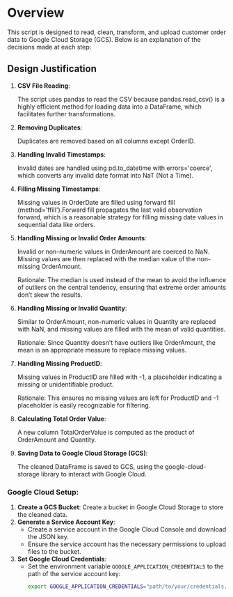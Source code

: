 # Overview

This script is designed to read, clean, transform, and upload customer order data to Google Cloud Storage (GCS). Below is an explanation of the decisions made at each step:



## Design Justification

1. **CSV File Reading**:
   
   The script uses pandas to read the CSV because pandas.read_csv() is a highly efficient method for loading data 
   into a DataFrame, which facilitates further transformations.

2. **Removing Duplicates**: 

   Duplicates are removed based on all columns except OrderID.

3. **Handling Invalid Timestamps**:

   Invalid dates are handled using pd.to_datetime with errors='coerce', which converts any invalid date format into 
   NaT (Not a Time).

4. **Filling Missing Timestamps**:

   Missing values in OrderDate are filled using forward fill (method='ffill').Forward fill propagates the last valid 
   observation forward, which is a reasonable strategy for filling missing date values in sequential data like orders.

5. **Handling Missing or Invalid Order Amounts**:

   Invalid or non-numeric values in OrderAmount are coerced to NaN. Missing values are then replaced with the median 
   value of the non-missing OrderAmount.
   
   Rationale: The median is used instead of the mean to avoid the influence of outliers on the central tendency, 
   ensuring that extreme order amounts don’t skew the results.

6. **Handling Missing or Invalid Quantity**:

   Similar to OrderAmount, non-numeric values in Quantity are replaced with NaN, and missing values are filled with 
   the mean of valid quantities.
   
   Rationale: Since Quantity  doesn't have outliers like OrderAmount, the mean is an appropriate 
   measure to replace missing values.

7. **Handling Missing ProductID**:

   Missing values in ProductID are filled with -1, a placeholder indicating a missing or unidentifiable product.
   
   Rationale: This ensures no missing values are left for ProductID and -1 placeholder is easily 
   recognizable for filtering.

8. **Calculating Total Order Value**:

   A new column TotalOrderValue is computed as the product of OrderAmount and Quantity.

9. **Saving Data to Google Cloud Storage (GCS)**:

   The cleaned DataFrame is saved to GCS, using the google-cloud-storage library to interact with Google Cloud.



### Google Cloud Setup:

1. **Create a GCS Bucket**: Create a bucket in Google Cloud Storage to store the cleaned data.
2. **Generate a Service Account Key**:
   - Create a service account in the Google Cloud Console and download the JSON key.
   - Ensure the service account has the necessary permissions to upload files to the bucket.
3. **Set Google Cloud Credentials**:
   - Set the environment variable `GOOGLE_APPLICATION_CREDENTIALS` to the path of the service account key:
     ```bash
     export GOOGLE_APPLICATION_CREDENTIALS="path/to/your/credentials.json"
     ```

   
